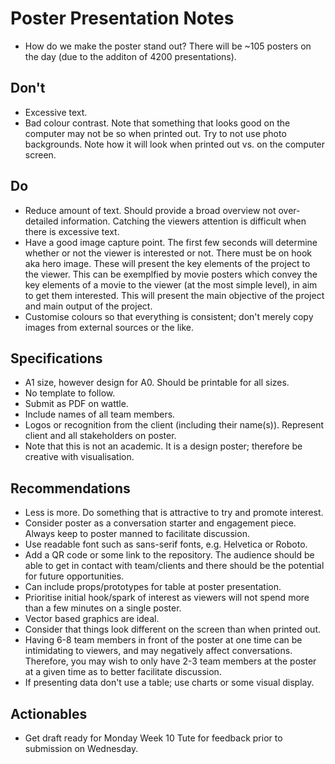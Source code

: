 # Poster Presentation Notes

* How do we make the poster stand out? There will be ~105 posters on the day (due to the additon of 4200 presentations).

## Don't
* Excessive text.
* Bad colour contrast. Note that something that looks good on the computer may not be so when printed out. Try to not use photo backgrounds. Note how it will look when printed out vs. on the computer screen.

## Do
* Reduce amount of text. Should provide a broad overview not over-detailed information. Catching the viewers attention is difficult when there is excessive text.
* Have a good image capture point. The first few seconds will determine whether or not the viewer is interested or not. There must be on hook aka hero image. These will present the key elements of the project to the viewer. This can be exemplfied by movie posters which convey the key elements of a movie to the viewer (at the most simple level), in aim to get them interested. This will present the main objective of the project and main output of the project.
* Customise colours so that everything is consistent; don't merely copy images from external sources or the like.

## Specifications
* A1 size, however design for A0. Should be printable for all sizes.
* No template to follow.
* Submit as PDF on wattle.
* Include names of all team members.
* Logos or recognition from the client (including their name(s)). Represent client and all stakeholders on poster.
* Note that this is not an academic. It is a design poster; therefore be creative with visualisation.

## Recommendations
* Less is more. Do something that is attractive to try and promote interest.
* Consider poster as a conversation starter and engagement piece. Always keep to poster manned to facilitate discussion.
* Use readable font such as sans-serif fonts, e.g. Helvetica or Roboto.
* Add a QR code or some link to the repository. The audience should be able to get in contact with team/clients and there should be the potential for future opportunities.
* Can include props/prototypes for table at poster presentation.
* Prioritise initial hook/spark of interest as viewers will not spend more than a few minutes on a single poster.
* Vector based graphics are ideal.
* Consider that things look different on the screen than when printed out.
* Having 6-8 team members in front of the poster at one time can be intimidating to viewers, and may negatively affect conversations. Therefore, you may wish to only have 2-3 team members at the poster at a given time as to better facilitate discussion.
* If presenting data don't use a table; use charts or some visual display.

## Actionables
* Get draft ready for Monday Week 10 Tute for feedback prior to submission on Wednesday.

